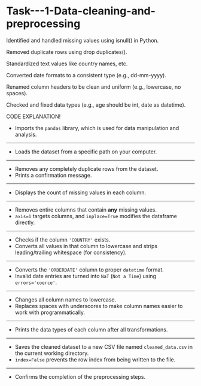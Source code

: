 # Task---1-Data-cleaning-and-preprocessing

Identified and handled missing values using isnull() in Python.

Removed duplicate rows using drop duplicates().

Standardized text values like country names, etc.

Converted date formats to a consistent type (e.g., dd-mm-yyyy).

Renamed column headers to be clean and uniform (e.g., lowercase, no spaces).

Checked and fixed data types (e.g., age should be int, date as datetime).

CODE EXPLANATION! 

* Imports the `pandas` library, which is used for data manipulation and analysis.

---

* Loads the dataset from a specific path on your computer.

---

* Removes any completely duplicate rows from the dataset.
* Prints a confirmation message.

---

* Displays the count of missing values in each column.

---


* Removes entire columns that contain **any** missing values.
* `axis=1` targets columns, and `inplace=True` modifies the dataframe directly.

---

* Checks if the column `'COUNTRY'` exists.
* Converts all values in that column to lowercase and strips leading/trailing whitespace (for consistency).

---

* Converts the `'ORDERDATE'` column to proper `datetime` format.
* Invalid date entries are turned into `NaT` (`Not a Time`) using `errors='coerce'`.

---

* Changes all column names to lowercase.
* Replaces spaces with underscores to make column names easier to work with programmatically.

---

* Prints the data types of each column after all transformations.

---

* Saves the cleaned dataset to a new CSV file named `cleaned_data.csv` in the current working directory.
* `index=False` prevents the row index from being written to the file.

---

* Confirms the completion of the preprocessing steps.
